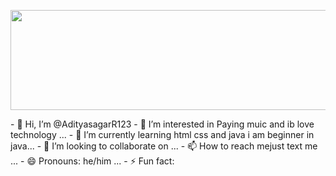<p align="center">
  <img src="https://github.com/user-attachments/assets/befa1ca3-cff0-458f-8dc7-3ff7ce398498" width="900" height="160" />
</p>
- 👋 Hi, I’m @AdityasagarR123
- 👀 I’m interested in Paying muic and ib love technology ...
- 🌱 I’m currently learning html css and java i am beginner in java...
- 💞️ I’m looking to collaborate on  ...
- 📫 How to reach mejust text me ...
- 😄 Pronouns: he/him ...
- ⚡ Fun fact:

<!---
AdityasagarR123/AdityasagarR123 is a ✨ special ✨ repository because its `README.md` (this file) appears on your GitHub profile.
You can click the Preview link to take a look at your changes.
--->
